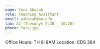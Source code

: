 ```yaml
---
name: Yara Abazah
role: Teaching Assistant
email: yabazah@bu.edu
lab: A2 (Tuesdays 9:30 - 10:20)
photo: Yara.jpg
---
```


Office Hours: TH 8-9AM Location: CDS 364
